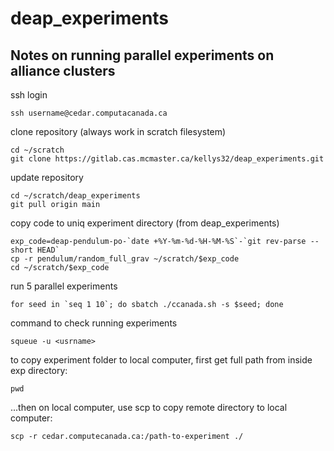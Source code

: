 # deap_experiments

## Notes on running parallel experiments on alliance clusters

ssh login
```
ssh username@cedar.computacanada.ca
```
clone repository (always work in scratch filesystem)
```
cd ~/scratch
git clone https://gitlab.cas.mcmaster.ca/kellys32/deap_experiments.git
```
update repository
```
cd ~/scratch/deap_experiments
git pull origin main
```
copy code to uniq experiment directory (from deap_experiments)
```
exp_code=deap-pendulum-po-`date +%Y-%m-%d-%H-%M-%S`-`git rev-parse --short HEAD`
cp -r pendulum/random_full_grav ~/scratch/$exp_code
cd ~/scratch/$exp_code
```
run 5 parallel experiments
```
for seed in `seq 1 10`; do sbatch ./ccanada.sh -s $seed; done
```
command to check running experiments
```
squeue -u <usrname>
```
to copy experiment folder to local computer, first get full path from inside exp directory:
```
pwd
```
...then on local computer, use scp to copy remote directory to local computer:
```
scp -r cedar.computecanada.ca:/path-to-experiment ./
```
